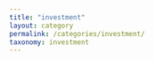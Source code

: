 ```yaml
---
title: "investment"
layout: category
permalink: /categories/investment/
taxonomy: investment
---
```

